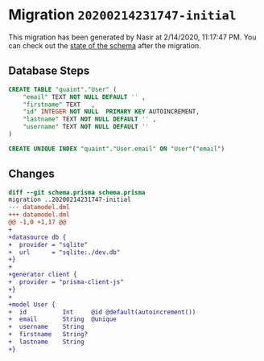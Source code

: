 # Migration `20200214231747-initial`

This migration has been generated by Nasir at 2/14/2020, 11:17:47 PM.
You can check out the [state of the schema](./schema.prisma) after the migration.

## Database Steps

```sql
CREATE TABLE "quaint"."User" (
    "email" TEXT NOT NULL DEFAULT '' ,
    "firstname" TEXT   ,
    "id" INTEGER NOT NULL  PRIMARY KEY AUTOINCREMENT,
    "lastname" TEXT NOT NULL DEFAULT '' ,
    "username" TEXT NOT NULL DEFAULT '' 
) 

CREATE UNIQUE INDEX "quaint"."User.email" ON "User"("email")
```

## Changes

```diff
diff --git schema.prisma schema.prisma
migration ..20200214231747-initial
--- datamodel.dml
+++ datamodel.dml
@@ -1,0 +1,17 @@
+
+datasource db {
+  provider = "sqlite"
+  url      = "sqlite:./dev.db"
+}
+
+generator client {
+  provider = "prisma-client-js"
+}
+
+model User {
+  id          Int     @id @default(autoincrement())
+  email       String  @unique
+  username    String
+  firstname   String?
+  lastname    String
+}
```


